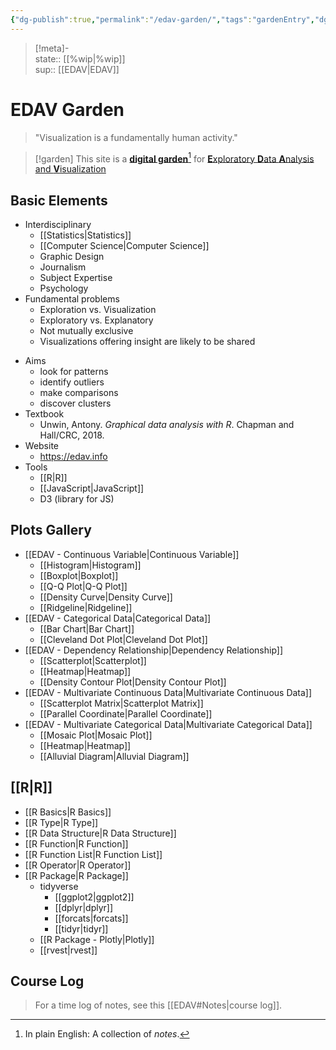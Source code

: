 ```yaml
---
{"dg-publish":true,"permalink":"/edav-garden/","tags":"gardenEntry","dgHomeLink":true,"dgPassFrontmatter":false,"dgShowBacklinks":true,"dgShowLocalGraph":true,"dgShowInlineTitle":true}
---
```


> [!meta]-  
state:: [[%wip|%wip]]  
sup:: [[EDAV|EDAV]]  

# EDAV Garden

> "Visualization is a fundamentally human activity."

> [!garden] This site is a **[digital garden](https://github.com/MaggieAppleton/digital-gardeners)**[^1] for [**E**xploratory **D**ata **A**nalysis and **V**isualization](https://edav.info)

[^1]: In plain English: A collection of *notes*.

## Basic Elements

- Interdisciplinary
    - [[Statistics|Statistics]]
    - [[Computer Science|Computer Science]]
    - Graphic Design
    - Journalism
    - Subject Expertise
    - Psychology
- Fundamental problems
    - Exploration vs. Visualization
    - Exploratory vs. Explanatory
    - Not mutually exclusive
    - Visualizations offering insight are likely to be shared
* Aims
    * look for patterns
    * identify outliers
    * make comparisons
    * discover clusters
* Textbook
    * Unwin, Antony. _Graphical data analysis with R_. Chapman and Hall/CRC, 2018.
* Website
    * <https://edav.info>
* Tools
    * [[R|R]]
    * [[JavaScript|JavaScript]]
    * D3 (library for JS)

## Plots Gallery

- [[EDAV - Continuous Variable|Continuous Variable]]
    - [[Histogram|Histogram]]
    - [[Boxplot|Boxplot]]
    - [[Q-Q Plot|Q-Q Plot]]
    - [[Density Curve|Density Curve]]
    - [[Ridgeline|Ridgeline]]
- [[EDAV - Categorical Data|Categorical Data]]
    - [[Bar Chart|Bar Chart]]
    - [[Cleveland Dot Plot|Cleveland Dot Plot]]
- [[EDAV - Dependency Relationship|Dependency Relationship]]
    - [[Scatterplot|Scatterplot]]
    - [[Heatmap|Heatmap]]
    - [[Density Contour Plot|Density Contour Plot]]
- [[EDAV - Multivariate Continuous Data|Multivariate Continuous Data]]
    - [[Scatterplot Matrix|Scatterplot Matrix]]
    - [[Parallel Coordinate|Parallel Coordinate]]
- [[EDAV - Multivariate Categorical Data|Multivariate Categorical Data]]
    - [[Mosaic Plot|Mosaic Plot]]
    - [[Heatmap|Heatmap]]
    - [[Alluvial Diagram|Alluvial Diagram]]

## [[R|R]]

* [[R Basics|R Basics]]
* [[R Type|R Type]]
* [[R Data Structure|R Data Structure]]
* [[R Function|R Function]]
* [[R Function List|R Function List]]
* [[R Operator|R Operator]]
* [[R Package|R Package]]
    - tidyverse
        - [[ggplot2|ggplot2]]
        - [[dplyr|dplyr]]
        - [[forcats|forcats]]
        - [[tidyr|tidyr]]
    - [[R Package - Plotly|Plotly]]
    - [[rvest|rvest]]

## Course Log

> For a time log of notes, see this [[EDAV#Notes|course log]].
